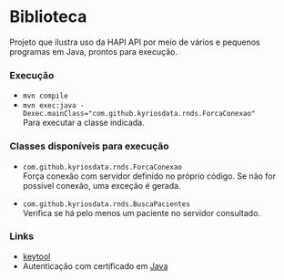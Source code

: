 ﻿# Biblioteca

Projeto que ilustra uso da HAPI API por meio de vários e pequenos
programas em Java, prontos para execução.

### Execução

- `mvn compile`
- `mvn exec:java -Dexec.mainClass="com.github.kyriosdata.rnds.ForcaConexao"`  
  Para executar a classe indicada.

### Classes disponíveis para execução

- `com.github.kyriosdata.rnds.ForcaConexao`  
  Força conexão com servidor definido no próprio código. Se
  não for possível conexão, uma exceção é gerada.

- `com.github.kyriosdata.rnds.BuscaPacientes`  
  Verifica se há pelo menos um paciente no servidor consultado.

### Links

- [keytool](https://docs.oracle.com/javase/10/tools/keytool.htm#JSWOR-GUID-5990A2E4-78E3-47B7-AE75-6D1826259549)
- Autenticação com certificado em [Java](https://stackoverflow.com/questions/1666052/java-https-client-certificate-authentication)
